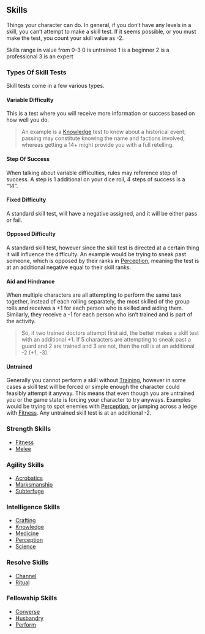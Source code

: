 ## Skills
Things your character can do. In general, if you don’t have any levels in a skill, you can’t attempt to make a skill test. If it seems possible, or you must make the test, you count your skill value as -2.

Skills range in value from 0-3
0 is untrained
1 is a beginner
2 is a professional
3 is an expert

### Types Of Skill Tests

Skill tests come in a few various types.
#### Variable Difficulty
This is a test where you will receive more information or success based on how well you do. 

> An example is a [Knowledge](Knowledge) test to know about a historical event; passing may constitute knowing the name and factions involved, whereas getting a 14+ might provide you with a full retelling. 

#### Step Of Success
When talking about variable difficulties, rules may reference step of success. A step is 1 additional on your dice roll, 4 steps of success is a “14”. 

#### Fixed Difficulty
A standard skill test, will have a negative assigned, and it will be either pass or fail.

#### Opposed Difficulty
A standard skill test, however since the skill test is directed at a certain thing it will influence the difficulty. An example would be trying to sneak past someone, which is opposed by their ranks in [Perception](Perception), meaning the test is at an additional negative equal to their skill ranks.

#### Aid and Hindrance
When multiple characters are all attempting to perform the same task together, instead of each rolling separately, the most skilled of the group rolls and receives a +1 for each person who is skilled and aiding them. Similarly, they receive a -1 for each person who isn’t trained and is part of the activity. 

> So, if two trained doctors attempt first aid, the better makes a skill test with an additional +1. If 5 characters are attempting to sneak past a guard and 2 are trained and 3 are not, then the roll is at an additional -2 (+1, -3).

#### Untrained
Generally you cannot perform a skill without [Training](Character-Development#Training), however in some cases a skill test will be forced or simple enough the character could feasibly attempt it anyway. This means that even though you are untrained you or the game state is forcing your character to try anyways. Examples would be trying to spot enemies with [Perception](Perception), or jumping across a ledge with [Fitness](Fitness). Any untrained skill test is at an additional -2.

### Strength Skills
* [Fitness](Fitness)
* [Melee](Melee)

### Agility Skills
* [Acrobatics](Acrobatics)
* [Marksmanship](Marksmanship)
* [Subterfuge](Subterfuge)

### Intelligence Skills
* [Crafting](Crafting)
* [Knowledge](Knowledge)
* [Medicine](Medicine)
* [Perception](Perception)
* [Science](Science)

### Resolve Skills
* [Channel](Channel)
* [Ritual](Ritual)

### Fellowship Skills
* [Converse](Converse)
* [Husbandry](Husbandry)
* [Perform](Perform)